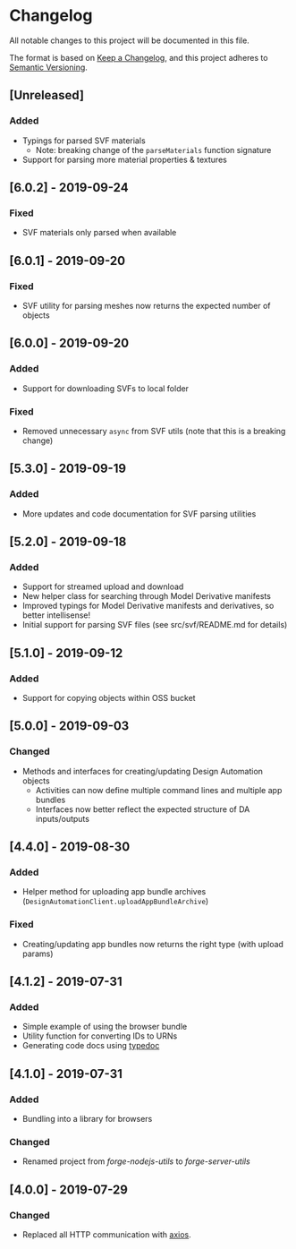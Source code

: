 # Changelog

All notable changes to this project will be documented in this file.

The format is based on [Keep a Changelog](https://keepachangelog.com/en/1.0.0/),
and this project adheres to [Semantic Versioning](https://semver.org/spec/v2.0.0.html).

## [Unreleased]

### Added
- Typings for parsed SVF materials
  - Note: breaking change of the `parseMaterials` function signature
- Support for parsing more material properties & textures

## [6.0.2] - 2019-09-24

### Fixed
- SVF materials only parsed when available

## [6.0.1] - 2019-09-20

### Fixed
- SVF utility for parsing meshes now returns the expected number of objects

## [6.0.0] - 2019-09-20

### Added
- Support for downloading SVFs to local folder

### Fixed
- Removed unnecessary `async` from SVF utils (note that this is a breaking change)

## [5.3.0] - 2019-09-19

### Added
- More updates and code documentation for SVF parsing utilities

## [5.2.0] - 2019-09-18

### Added
- Support for streamed upload and download
- New helper class for searching through Model Derivative manifests
- Improved typings for Model Derivative manifests and derivatives, so better intellisense!
- Initial support for parsing SVF files (see src/svf/README.md for details)

## [5.1.0] - 2019-09-12

### Added
- Support for copying objects within OSS bucket

## [5.0.0] - 2019-09-03

### Changed
- Methods and interfaces for creating/updating Design Automation objects
  - Activities can now define multiple command lines and multiple app bundles
  - Interfaces now better reflect the expected structure of DA inputs/outputs

## [4.4.0] - 2019-08-30

### Added
- Helper method for uploading app bundle archives (`DesignAutomationClient.uploadAppBundleArchive`)

### Fixed
- Creating/updating app bundles now returns the right type (with upload params)

## [4.1.2] - 2019-07-31

### Added
- Simple example of using the browser bundle
- Utility function for converting IDs to URNs
- Generating code docs using [typedoc](https://github.com/TypeStrong/typedoc)

## [4.1.0] - 2019-07-31

### Added
- Bundling into a library for browsers

### Changed
- Renamed project from _forge-nodejs-utils_ to _forge-server-utils_

## [4.0.0] - 2019-07-29

### Changed
- Replaced all HTTP communication with [axios](https://github.com/axios/axios).
